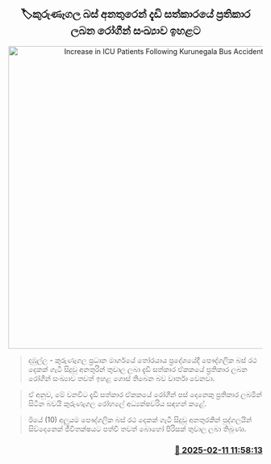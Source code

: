 <p align='center'><b><h2 align='center' title='Increase in ICU Patients Following Kurunegala Bus Accident'>🏷කුරුණෑගල බස් අනතුරෙන් දැඩි සත්කාරයේ ප්‍රතිකාර ලබන රෝගීන් සංඛ්‍යාව ඉහළට</h2></b></p>
<p align='center'><img src='https://helakuru.sgp1.cdn.digitaloceanspaces.com/esana/images/lib/kurunegala-acc.jpg' width='600' alt='Increase in ICU Patients Following Kurunegala Bus Accident'></p>

> දඹුල්ල - කුරුණෑගල ප්‍රධාන මාර්ගයේ තෝරයාය ප්‍රදේශයේදී පෞද්ගලික බස් රථ දෙකක් ගැටී සිදුවු අනතුරින් තුවාල ලබා දැඩි සත්කාර ඒකකයේ ප්‍රතිකාර ලබන රෝගීන් සංඛ්‍යාව තවත් ඉහළ ගොස් තිබෙන බව වාර්තා වෙනවා.

> ඒ අනුව, මේ වනවිට දැඩි සත්කාර ඒකකයේ රෝගීන් පස් දෙනෙකු ප්‍රතිකාර ලබමින් සිටින බවයි කුරුණෑගල රෝහලේ අධ්‍යක්ෂවරිය සඳහන් කළේ.

> ඊයේ (10) අලුයම පෞද්ගලික බස් රථ දෙකක් ගැටී සිදුවූ අනතුරකින් පුද්ගලයින් සිව්දෙනෙක් ජීවිතක්ෂයට පත්වී තවත් බොහෝ පිරිසක් තුවාල ලබා තිබුණා.



<h3 align='right'><a href='https://www.helakuru.lk/esana/p/107373/'>📅 2025-02-11 11:58:13</a></h3>
